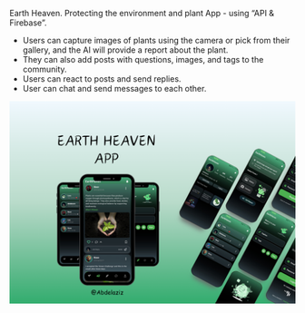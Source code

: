 Earth Heaven.
Protecting the environment and plant App - using “API & Firebase”.
- Users can capture images of plants using the camera or pick from their gallery,
  and the AI will provide a report about the plant.
- They can also add posts with questions, images, and tags to the community.
- Users can react to posts and send replies.
- User can chat and send messages to each other.

![poster](./readme/image.png)


